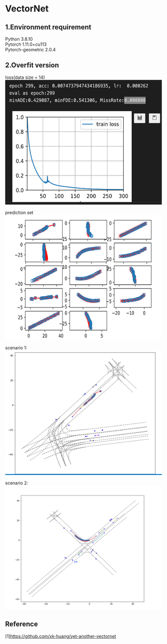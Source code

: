 # VectorNet
## 1.Environment requirement
Python 3.8.10  
Pytorch 1.11.0+cu113  
Pytorch-geometric 2.0.4  

## 2.Overfit version
loss(data size = 14)  
<img src=https://github.com/xilinnancheng/VectorNet/blob/main/overfit_result/loss.png width = "600" height="400"/><br/>  

prediction set  
<img src=https://github.com/xilinnancheng/VectorNet/blob/main/overfit_result/trajectory_prediction_set.png width = "600" height="400"/><br/>  

scenario 1:  
<img src=https://github.com/xilinnancheng/VectorNet/blob/main/overfit_result/scenario1.png width = "600" height="400"/><br/>  

scenario 2:  
<img src=https://github.com/xilinnancheng/VectorNet/blob/main/overfit_result/scenario2.png width = "600" height="400"/><br/>  

## Reference
[1]https://github.com/xk-huang/yet-another-vectornet

